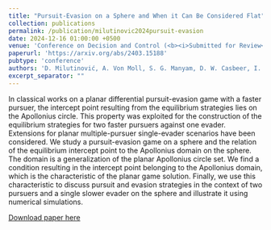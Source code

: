```yaml
---
title: "Pursuit-Evasion on a Sphere and When it Can Be Considered Flat"
collection: publications
permalink: /publication/milutinovic2024pursuit-evasion
date: 2024-12-16 01:00:00 +0500
venue: 'Conference on Decision and Control (<b><i>Submitted for Review</i></b>)'
paperurl: 'https://arxiv.org/abs/2403.15188'
pubtype: 'conference'
authors: 'D. Milutinović, A. Von Moll, S. G. Manyam, D. W. Casbeer, I. E. Weintraub, M. Pachter'
excerpt_separator: ""
---
```

In classical works on a planar differential pursuit-evasion game with a faster pursuer, the intercept point resulting from the equilibrium strategies lies on the Apollonius circle. This property was exploited for the construction of the equilibrium strategies for two faster pursuers against one evader. Extensions for planar multiple-pursuer single-evader scenarios have been considered. We study a pursuit-evasion game on a sphere and the relation of the equilibrium intercept point to the Apollonius domain on the sphere. The domain is a generalization of the planar Apollonius circle set. We find a condition resulting in the intercept point belonging to the Apollonius domain, which is the characteristic of the planar game solution. Finally, we use this characteristic to discuss pursuit and evasion strategies in the context of two pursuers and a single slower evader on the sphere and illustrate it using numerical simulations.

[Download paper here](https://arxiv.org/abs/2403.15188)